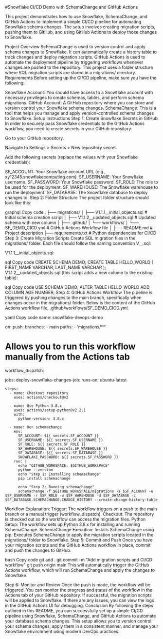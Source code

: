 #Snowflake CI/CD Demo with SchemaChange and GitHub Actions

This project demonstrates how to use Snowflake, SchemaChange, and GitHub Actions to implement a simple CI/CD pipeline for automating Snowflake schema changes. The setup involves creating migration scripts, pushing them to GitHub, and using GitHub Actions to deploy those changes to Snowflake.

Project Overview
SchemaChange is used to version control and apply schema changes to Snowflake. It can automatically create a history table to track changes and deploy migration scripts.
GitHub Actions is used to automate the deployment pipeline by triggering workflows whenever changes are pushed to the repository.
This project uses a folder structure where SQL migration scripts are stored in a migrations/ directory.
Requirements
Before setting up the CI/CD pipeline, make sure you have the following:

Snowflake Account: You should have access to a Snowflake account with necessary privileges to create schemas, tables, and perform schema migrations.
GitHub Account: A GitHub repository where you can store and version control your Snowflake schema changes.
SchemaChange: This is a tool that helps you manage and apply version-controlled schema changes to Snowflake.
Setup Instructions
Step 1: Create Snowflake Secrets in GitHub
In order to securely pass Snowflake credentials to the GitHub Actions workflow, you need to create secrets in your GitHub repository.

Go to your GitHub repository.

Navigate to Settings > Secrets > New repository secret.

Add the following secrets (replace the values with your Snowflake credentials):

SF_ACCOUNT: Your Snowflake account URL (e.g., xy12345.snowflakecomputing.com).
SF_USERNAME: Your Snowflake username.
SF_PASSWORD: Your Snowflake password.
SF_ROLE: The role to be used for the deployment.
SF_WAREHOUSE: The Snowflake warehouse to run the deployment.
SF_DATABASE: The Snowflake database to deploy changes to.
Step 2: Folder Structure
The project folder structure should look like this:

graphql
Copy code
.
├── migrations/
│   ├── V1.1.1__initial_objects.sql  # Initial schema creation script
│   ├── V1.1.2__updated_objects.sql  # Updated schema with new column
│
├── .github/
│   └── workflows/
│       └── SF_DEMO_CICD.yml  # GitHub Actions Workflow file
│
├── README.md  # Project description
├── requirements.txt  # Python dependencies for CI/CD
Step 3: Create Migration Scripts
Create SQL migration files in the migrations/ folder. Each file should follow the naming convention V<version>__<description>.sql:

V1.1.1__initial_objects.sql:

sql
Copy code
CREATE SCHEMA DEMO;
CREATE TABLE HELLO_WORLD
(
   FIRST_NAME VARCHAR,
   LAST_NAME VARCHAR
);
V1.1.2__updated_objects.sql (this script adds a new column to the existing table):

sql
Copy code
USE SCHEMA DEMO;
ALTER TABLE HELLO_WORLD ADD COLUMN AGE NUMBER;
Step 4: GitHub Actions Workflow
The pipeline is triggered by pushing changes to the main branch, specifically when changes occur in the migrations/ folder. Below is the content of the GitHub Actions workflow file, .github/workflows/SF_DEMO_CICD.yml.

yaml
Copy code
name: snowflake-devops-demo

on:
  push:
    branches:
      - main
    paths:
      - 'migrations/**'

  # Allows you to run this workflow manually from the Actions tab
  workflow_dispatch:

jobs:
  deploy-snowflake-changes-job:
    runs-on: ubuntu-latest

    steps:
      - name: Checkout repository
        uses: actions/checkout@v2

      - name: Use Python 3.8.x
        uses: actions/setup-python@v2.2.1
        with:
          python-version: 3.8.x

      - name: Run schemachange
        env:
          SF_ACCOUNT: ${{ secrets.SF_ACCOUNT }}
          SF_USERNAME: ${{ secrets.SF_USERNAME }}
          SF_ROLE: ${{ secrets.SF_ROLE }}
          SF_WAREHOUSE: ${{ secrets.SF_WAREHOUSE }}
          SF_DATABASE: ${{ secrets.SF_DATABASE }}
          SNOWFLAKE_PASSWORD: ${{ secrets.SF_PASSWORD }}
        run: |
          echo "GITHUB_WORKSPACE: $GITHUB_WORKSPACE"
          python --version
          echo "Step 1: Installing schemachange"
          pip install schemachange
          
          echo "Step 2: Running schemachange"
          schemachange -f $GITHUB_WORKSPACE/migrations -a $SF_ACCOUNT -u $SF_USERNAME -r $SF_ROLE -w $SF_WAREHOUSE -d $SF_DATABASE -c $SF_DATABASE.SCHEMACHANGE.CHANGE_HISTORY --create-change-history-table
Workflow Explanation:
Trigger: The workflow triggers on a push to the main branch or a manual trigger (workflow_dispatch).
Checkout: The repository is checked out so the workflow can access the migration files.
Python Setup: The workflow sets up Python 3.8.x for installing and running SchemaChange.
SchemaChange Execution:
Installs SchemaChange using pip.
Executes SchemaChange to apply the migration scripts located in the migrations/ folder to Snowflake.
Step 5: Commit and Push
Once you have your migration scripts and the GitHub Actions workflow in place, commit and push the changes to GitHub:

bash
Copy code
git add .
git commit -m "Add migration scripts and CI/CD workflow"
git push origin main
This will automatically trigger the GitHub Actions workflow, which will run SchemaChange and apply the changes to Snowflake.

Step 6: Monitor and Review
Once the push is made, the workflow will be triggered. You can monitor the progress and status of the workflow in the Actions tab of your GitHub repository.
If successful, the migration scripts will be applied to Snowflake.
If there are any issues, you can view the logs in the GitHub Actions UI for debugging.
Conclusion
By following the steps outlined in this README, you can successfully set up a simple CI/CD pipeline using Snowflake, SchemaChange, and GitHub Actions to automate your database schema changes. This setup allows you to version control your schema changes, apply them in a consistent manner, and manage your Snowflake environment using modern DevOps practices.
